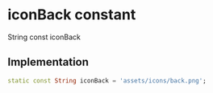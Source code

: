 


# iconBack constant







String const iconBack
  







## Implementation

```dart
static const String iconBack = 'assets/icons/back.png';
```







